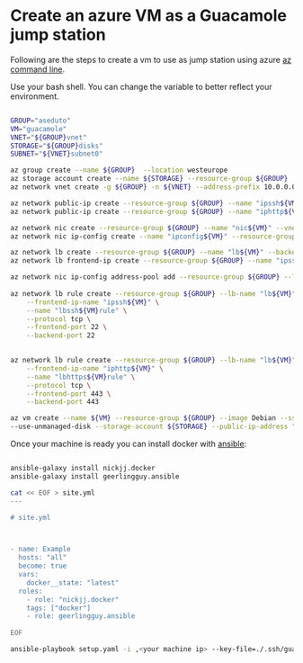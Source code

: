 # Create an azure VM as a Guacamole jump station

Following are the steps to create a vm to use as jump station using azure [az command line](https://docs.microsoft.com/en-us/cli/azure/install-azure-cli?view=azure-cli-latest).

Use your bash shell. You can change the variable to better reflect your environment.

```bash

GROUP="aseduto"
VM="guacamole"
VNET="${GROUP}vnet"
STORAGE="${GROUP}disks"
SUBNET="${VNET}subnet0"

az group create --name ${GROUP}  --location westeurope
az storage account create --name ${STORAGE} --resource-group ${GROUP}
az network vnet create -g ${GROUP} -n ${VNET} --address-prefix 10.0.0.0/16 --subnet-name ${SUBNET} --subnet-prefix 10.0.0.0/24

az network public-ip create --resource-group ${GROUP} --name "ipssh${VM}"
az network public-ip create --resource-group ${GROUP} --name "iphttp${VM}"

az network nic create --resource-group ${GROUP} --name "nic${VM}" --vnet-name ${VNET} --subnet ${SUBNET}
az network nic ip-config create --name "ipconfig${VM}" --resource-group ${GROUP}  --nic-name "nic${VM}" --vnet-name ${VNET} --subnet ${SUBNET}

az network lb create --resource-group ${GROUP} --name "lb${VM}" --backend-pool-name "pool${VM}" --public-ip-address "iphttp${VM}"
az network lb frontend-ip create --resource-group ${GROUP} --name "ipssh${VM}" --lb-name "lb${VM}" --public-ip-address "ipssh${VM}"

az network nic ip-config address-pool add --resource-group ${GROUP} --lb-name "lb${VM}" --nic-name "nic${VM}" --address-pool "pool${VM}" --ip-config-name "ipconfig${VM}" 
 
az network lb rule create --resource-group ${GROUP} --lb-name "lb${VM}" \
	--frontend-ip-name "ipssh${VM}" \
    --name "lbssh${VM}rule" \
    --protocol tcp \
    --frontend-port 22 \
    --backend-port 22 
	

az network lb rule create --resource-group ${GROUP} --lb-name "lb${VM}" \
    --frontend-ip-name "iphttp${VM}" \
    --name "lbhttps${VM}rule" \
    --protocol tcp \
    --frontend-port 443 \
    --backend-port 443 	

az vm create --name ${VM} --resource-group ${GROUP} --image Debian --ssh-key-value @.ssh/guacamole.pub --admin-username guacamole \
--use-unmanaged-disk --storage-account ${STORAGE} --public-ip-address "" --nics "nic${VM}" --size Standard_B1LS

```

Once your machine is ready you can install docker with [ansible](https://docs.ansible.com/ansible/latest/installation_guide/intro_installation.html#installing-the-control-machine):

```bash

ansible-galaxy install nickjj.docker
ansible-galaxy install geerlingguy.ansible

cat << EOF > site.yml
---

# site.yml



- name: Example
  hosts: "all"
  become: true
  vars:
    docker__state: "latest"
  roles:
    - role: "nickjj.docker"
    tags: ["docker"]
    - role: geerlingguy.ansible
                                
EOF

ansible-playbook setup.yaml -i ,<your machine ip> --key-file=./.ssh/guacamole


```